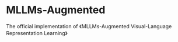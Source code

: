 # MLLMs-Augmented
The official implementation of 《MLLMs-Augmented Visual-Language Representation Learning》
